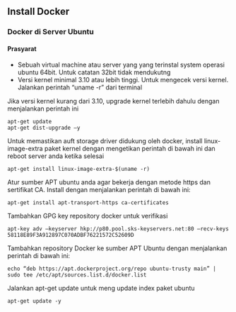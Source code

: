 ## Install Docker 
### Docker di Server Ubuntu
#### Prasyarat
- Sebuah virtual machine atau server yang yang terinstal system operasi ubuntu 64bit. Untuk catatan 32bit tidak mendukutng
- Versi kernel minimal 3.10 atau lebih tinggi. Untuk mengecek versi kernel. Jalankan perintah “uname -r” dari terminal

Jika versi kernel kurang dari 3.10, upgrade kernel terlebih dahulu dengan menjalankan perintah ini
```
apt-get update
apt-get dist-upgrade –y
```
Untuk memastikan auft storage driver didukung oleh docker, install linux-image-extra paket kernel dengan mengetikan perintah di bawah ini dan reboot server anda ketika selesai
```
apt-get install linux-image-extra-$(uname -r)
```
Atur sumber APT ubuntu anda agar bekerja dengan metode https dan sertifikat CA. Install dengan menjalankan perintah di bawah ini:
```
apt-get install apt-transport-https ca-certificates
```
Tambahkan GPG key repository docker untuk verifikasi
```
apt-key adv –keyserver hkp://p80.pool.sks-keyservers.net:80 –recv-keys 58118E89F3A912897C070ADBF76221572C52609D
```
Tambahkan repository Docker ke sumber APT Ubuntu dengan menjalankan perintah di bawah ini:
```
echo “deb https://apt.dockerproject.org/repo ubuntu-trusty main” | sudo tee /etc/apt/sources.list.d/docker.list
```
Jalankan apt-get update untuk meng update index paket ubuntu
```
apt-get update -y
```
